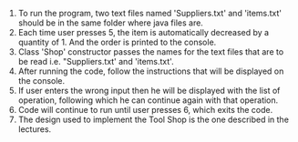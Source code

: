 1. To run the program, two text files named 'Suppliers.txt' and 'items.txt' should be in the same folder where java files are.
2. Each time user presses 5, the item is automatically decreased by a quantity of 1. And the order is printed to the console.
3. Class 'Shop' constructor passes the names for the text files that are to be read i.e. "Suppliers.txt' and 'items.txt'.
4. After running the code, follow the instructions that will be displayed on the console.
5. If user enters the wrong input then he will be displayed with the list of operation, following which he can continue again with that operation. 
6. Code will continue to run until user presses 6, which exits the code.
7. The design used to implement the Tool Shop is the one described in the lectures.
